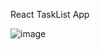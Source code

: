 React TaskList App

![image](https://github.com/user-attachments/assets/0391ba53-9f2d-4527-be71-acb044925414)
 
